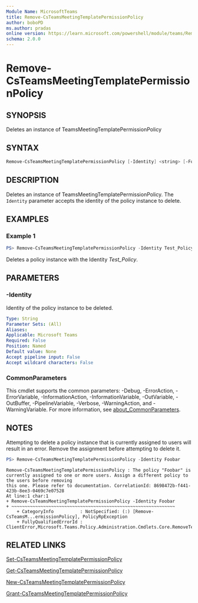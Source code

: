 ```yaml
---
Module Name: MicrosoftTeams
title: Remove-CsTeamsMeetingTemplatePermissionPolicy
author: boboPD
ms.author: pradas
online version: https://learn.microsoft.com/powershell/module/teams/Remove-CsTeamsMeetingTemplatePermissionPolicy
schema: 2.0.0
---
```


# Remove-CsTeamsMeetingTemplatePermissionPolicy

## SYNOPSIS
Deletes an instance of TeamsMeetingTemplatePermissionPolicy

## SYNTAX

```powershell
Remove-CsTeamsMeetingTemplatePermissionPolicy [-Identity] <string> [-Force] [-WhatIf] [-Confirm]  [<CommonParameters>]
```

## DESCRIPTION
Deletes an instance of TeamsMeetingTemplatePermissionPolicy. The `Identity` parameter accepts the identity of the policy instance to delete.

## EXAMPLES

### Example 1

```powershell
PS> Remove-CsTeamsMeetingTemplatePermissionPolicy -Identity Test_Policy
```

Deletes a policy instance with the Identity *Test_Policy*.

## PARAMETERS

### -Identity

Identity of the policy instance to be deleted.

```yaml
Type: String
Parameter Sets: (All)
Aliases:
Applicable: Microsoft Teams
Required: False
Position: Named
Default value: None
Accept pipeline input: False
Accept wildcard characters: False
```

### CommonParameters
This cmdlet supports the common parameters: -Debug, -ErrorAction, -ErrorVariable, -InformationAction, -InformationVariable, -OutVariable, -OutBuffer, -PipelineVariable, -Verbose, -WarningAction, and -WarningVariable. For more information, see [about_CommonParameters](https://go.microsoft.com/fwlink/?LinkID=113216).

## NOTES

Attempting to delete a policy instance that is currently assigned to users will result in an error. Remove the assignment before attempting to delete it.

```powershell
PS> Remove-CsTeamsMeetingTemplatePermissionPolicy -Identity Foobar
```

```output
Remove-CsTeamsMeetingTemplatePermissionPolicy : The policy "Foobar" is currently assigned to one or more users. Assign a different policy to the users before removing
this one. Please refer to documentation. CorrelationId: 8698472b-f441-423b-8ee3-0469c7e07528
At line:1 char:1
+ Remove-CsTeamsMeetingTemplatePermissionPolicy -Identity Foobar
+ ~~~~~~~~~~~~~~~~~~~~~~~~~~~~~~~~~~~~~~~~~~~~~~~~~~~~~~~~~~~~~~
    + CategoryInfo          : NotSpecified: (:) [Remove-CsTeamsM...ermissionPolicy], PolicyRpException
    + FullyQualifiedErrorId : ClientError,Microsoft.Teams.Policy.Administration.Cmdlets.Core.RemoveTeamsMeetingTemplatePermissionPolicyCmdlet
```

## RELATED LINKS
[Set-CsTeamsMeetingTemplatePermissionPolicy](Set-CsTeamsMeetingTemplatePermissionPolicy.md)

[Get-CsTeamsMeetingTemplatePermissionPolicy](Get-CsTeamsMeetingTemplatePermissionPolicy.md)

[New-CsTeamsMeetingTemplatePermissionPolicy](New-CsTeamsMeetingTemplatePermissionPolicy.md)

[Grant-CsTeamsMeetingTemplatePermissionPolicy](Grant-CsTeamsMeetingTemplatePermissionPolicy.md)